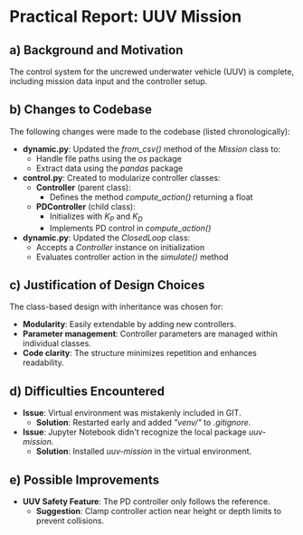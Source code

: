 # Practical Report: UUV Mission

## a) Background and Motivation

The control system for the uncrewed underwater vehicle (UUV) is complete, including mission data input and the controller setup.

## b) Changes to Codebase

The following changes were made to the codebase (listed chronologically):

- **dynamic.py**: Updated the _from_csv()_ method of the _Mission_ class to:
    - Handle file paths using the _os_ package
    - Extract data using the _pandas_ package
- **control.py**: Created to modularize controller classes:
    - **Controller** (parent class):
        - Defines the method _compute_action()_ returning a float
    - **PDController** (child class):
        - Initializes with $K_P$ and $K_D$
        - Implements PD control in _compute_action()_
- **dynamic.py**: Updated the _ClosedLoop_ class:
    - Accepts a _Controller_ instance on initialization
    - Evaluates controller action in the _simulate()_ method

## c) Justification of Design Choices

The class-based design with inheritance was chosen for:

- **Modularity**: Easily extendable by adding new controllers.
- **Parameter management**: Controller parameters are managed within individual classes.
- **Code clarity**: The structure minimizes repetition and enhances readability.

## d) Difficulties Encountered

- **Issue**: Virtual environment was mistakenly included in GIT.
    - **Solution**: Restarted early and added _"venv/"_ to _.gitignore_.
- **Issue**: Jupyter Notebook didn't recognize the local package _uuv-mission_.
    - **Solution**: Installed _uuv-mission_ in the virtual environment.

## e) Possible Improvements

- **UUV Safety Feature**: The PD controller only follows the reference.
    - **Suggestion**: Clamp controller action near height or depth limits to prevent collisions.